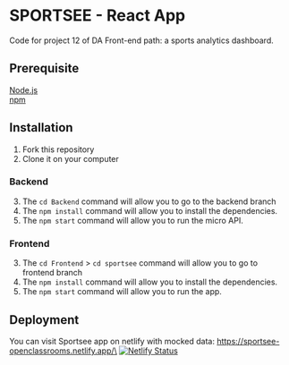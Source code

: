 # SPORTSEE - React App
Code for project 12 of DA Front-end path: a sports analytics dashboard.
## Prerequisite
[Node.js](https://nodejs.org/fr/)\
[npm](https://www.npmjs.com/)
## Installation
1. Fork this repository 
2. Clone it on your computer 
### Backend 
3. The `cd Backend` command will allow you to go to the backend branch
4. The `npm install` command will allow you to install the dependencies.
5. The `npm start` command will allow you to run the micro API.
### Frontend
3. The `cd Frontend` > `cd sportsee` command will allow you to go to frontend branch
3. The `npm install` command will allow you to install the dependencies.
4. The `npm start` command will allow you to run the app.
## Deployment
You can visit Sportsee app on netlify with mocked data: https://sportsee-openclassrooms.netlify.app/\
[![Netlify Status](https://api.netlify.com/api/v1/badges/95fbd7eb-b859-471a-8f5b-6850759769eb/deploy-status)](https://app.netlify.com/sites/sportsee-openclassrooms/deploys)
